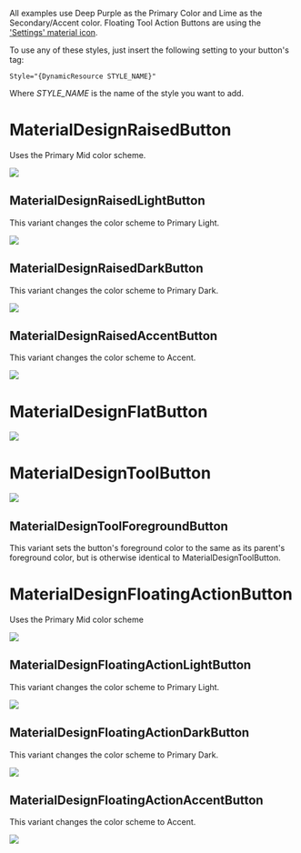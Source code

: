 All examples use Deep Purple as the Primary Color and Lime as the Secondary/Accent color. Floating Tool Action Buttons are using the ['Settings' material icon](https://materialdesignicons.com/icon/settings).

To use any of these styles, just insert the following setting to your button's tag:
```
Style="{DynamicResource STYLE_NAME}"
```
Where *STYLE_NAME* is the name of the style you want to add.

# MaterialDesignRaisedButton
Uses the Primary Mid color scheme.

![](http://i.imgur.com/t3ZYodb.gif)

## MaterialDesignRaisedLightButton
This variant changes the color scheme to Primary Light.

![](http://i.imgur.com/LBWcJuT.gif)

## MaterialDesignRaisedDarkButton
This variant changes the color scheme to Primary Dark.

![](http://i.imgur.com/tX2SfRI.gif)

## MaterialDesignRaisedAccentButton
This variant changes the color scheme to Accent.

![](http://i.imgur.com/xJYpcep.gif)

# MaterialDesignFlatButton
![](http://i.imgur.com/etcxTKK.gif)

# MaterialDesignToolButton
![](http://i.imgur.com/EQUF9iO.gif)

## MaterialDesignToolForegroundButton
This variant sets the button's foreground color to the same as its parent's foreground color, but is otherwise identical to MaterialDesignToolButton.

# MaterialDesignFloatingActionButton
Uses the Primary Mid color scheme

![](http://i.imgur.com/hB2xphY.gif)

## MaterialDesignFloatingActionLightButton
This variant changes the color scheme to Primary Light.

![](http://i.imgur.com/KKs2Tn1.gif)

## MaterialDesignFloatingActionDarkButton
This variant changes the color scheme to Primary Dark.

![](http://i.imgur.com/MoTuQCx.gif)

## MaterialDesignFloatingActionAccentButton
This variant changes the color scheme to Accent.

![](http://i.imgur.com/j4x5FjX.gif)